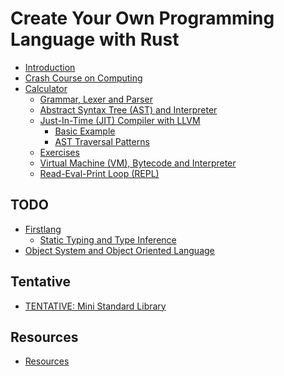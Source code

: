 # Create Your Own Programming Language with Rust

<!-- toc -->

- [Introduction](intro.md)
- [Crash Course on Computing](crash_course.md)
- [Calculator](01_calculator/calc_intro.md)
  - [Grammar, Lexer and Parser](01_calculator/grammar_lexer_parser.md)
  - [Abstract Syntax Tree (AST) and Interpreter](01_calculator/ast.md)
  - [Just-In-Time (JIT) Compiler with LLVM](01_calculator/jit_intro.md)
    - [Basic Example](01_calculator/basic_llvm.md)
    - [AST Traversal Patterns](01_calculator/ast_traversal.md)
  - [Exercises](01_calculator/exercise.md)
  - [Virtual Machine (VM), Bytecode and Interpreter](01_calculator/vm.md)
  - [Read-Eval-Print Loop (REPL)](01_calculator/repl.md)

## TODO

- [Firstlang]()
  - [Static Typing and Type Inference]()
- [Object System and Object Oriented Language]()

## Tentative

- [TENTATIVE: Mini Standard Library]()

## Resources

- [Resources]()
